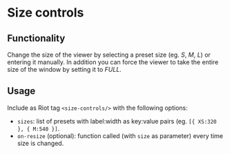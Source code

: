 # Size controls

## Functionality

Change the size of the viewer by selecting a preset size (eg. *S*, *M*, *L*) or entering it manually.
In addition you can force the viewer to take the entire size of the window by setting it to *FULL*.

## Usage

Include as Riot tag `<size-controls/>` with the following options:

* `sizes`: list of presets with label:width as key:value pairs (eg. `[{ XS:320 }, { M:540 }]`.
* `on-resize` (optional): function called (with `size` as parameter) every time size is changed.